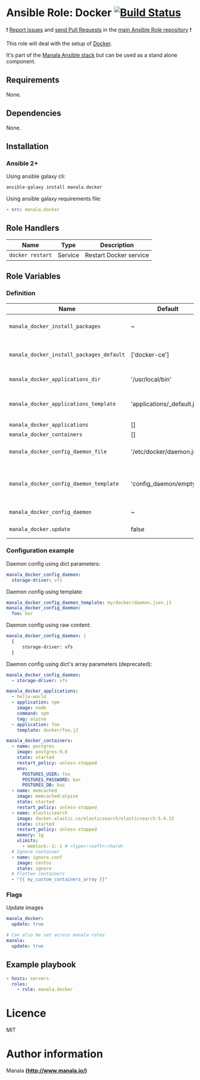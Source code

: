 # Ansible Role: Docker [![Build Status](https://travis-ci.org/manala/ansible-role-docker.svg?branch=master)](https://travis-ci.org/manala/ansible-role-docker)

:exclamation: [Report issues](https://github.com/manala/ansible-roles/issues) and [send Pull Requests](https://github.com/manala/ansible-roles/pulls) in the [main Ansible Role repository](https://github.com/manala/ansible-roles) :exclamation:

This role will deal with the setup of [Docker](https://www.docker.com/).

It's part of the [Manala Ansible stack](http://www.manala.io) but can be used as a stand alone component.

## Requirements

None.

## Dependencies

None.

## Installation

### Ansible 2+

Using ansible galaxy cli:

```bash
ansible-galaxy install manala.docker
```

Using ansible galaxy requirements file:

```yaml
- src: manala.docker
```

## Role Handlers

| Name             | Type    | Description            |
| ---------------- | ------- | ---------------------- |
| `docker restart` | Service | Restart Docker service |

## Role Variables

### Definition

| Name                                     | Default                   | Type    | Description                                |
| ---------------------------------------- | ------------------------- | ------- | ------------------------------------------ |
| `manala_docker_install_packages`         | ~                         | Array   | Dependency packages to install             |
| `manala_docker_install_packages_default` | ['docker-ce']             | Array   | Default dependency packages to install     |
| `manala_docker_applications_dir`         | '/usr/local/bin'          | String  | Applications dir path                      |
| `manala_docker_applications_template`    | 'applications/_default.j2' | String  | Applications default template path         |
| `manala_docker_applications`             | []                        | Array   | Applications                               |
| `manala_docker_containers`               | []                        | Array   | Containers                                 |
| `manala_docker_config_daemon_file`       | '/etc/docker/daemon.json' | String  | Daemon configuration file path             |
| `manala_docker_config_daemon_template`   | 'config_daemon/empty.j2'  | String  | Daemon configuration default template path |
| `manala_docker_config_daemon`            | ~                         | Array   | Daemon configuration                       |
| `manala_docker.update`                   | false                     | Boolean | Update images                              |

### Configuration example

Daemon config using dict parameters:

```yaml
manala_docker_config_daemon:
  storage-driver: vfs
```

Daemon config using template:

```yaml
manala_docker_config_daemon_template: my/docker/daemon.json.j2
manala_docker_config_daemon:
  foo: bar
```

Daemon config using raw content:

```yaml
manala_docker_config_daemon: |
  {
      storage-driver: vfs
  }
```

Daemon config using dict's array parameters (deprecated):

```yaml
manala_docker_config_daemon:
  - storage-driver: vfs
```

```yaml
manala_docker_applications:
  - hello-world
  - application: npm
    image: node
    command: npm
    tag: alpine
  - application: foo
    template: docker/foo.j2

manala_docker_containers:
  - name: postgres
    image: postgres:9.6
    state: started
    restart_policy: unless-stopped
    env:
      POSTGRES_USER: foo
      POSTGRES_PASSWORD: bar
      POSTGRES_DB: baz
  - name: memcached
    image: memcached:alpine
    state: started
    restart_policy: unless-stopped
  - name: elasticsearch
    image: docker.elastic.co/elasticsearch/elasticsearch:5.6.13
    state: started
    restart_policy: unless-stopped
    memory: 1g
    ulimits:
      - memlock:-1:-1 # <type>:<soft>:<hard>
  # Ignore container
  - name: ignore.conf
    image: centos
    state: ignore
  # Flatten containers
  - "{{ my_custom_containers_array }}"
```

### Flags

Update images
```yaml
manala_docker:
  update: true

# Can also be set across manala roles
manala:
  update: true
```

## Example playbook

```yaml
- hosts: servers
  roles:
    - role: manala.docker
```

# Licence

MIT

# Author information

Manala [**(http://www.manala.io/)**](http://www.manala.io)
